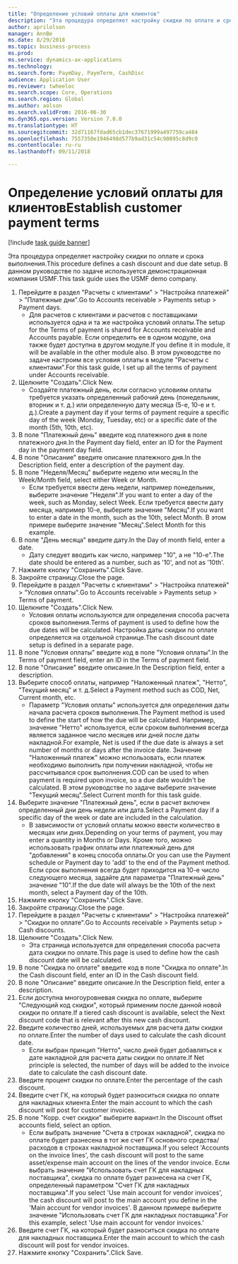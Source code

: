 ```yaml
--- 
title: "Определение условий оплаты для клиентов"
description: "Эта процедура определяет настройку скидки по оплате и срока выполнения."
author: aprilolson
manager: AnnBe
ms.date: 8/29/2018
ms.topic: business-process
ms.prod: 
ms.service: dynamics-ax-applications
ms.technology: 
ms.search.form: PaymDay, PaymTerm, CashDisc
audience: Application User
ms.reviewer: twheeloc
ms.search.scope: Core, Operations
ms.search.region: Global
ms.author: aolson
ms.search.validFrom: 2016-06-30
ms.dyn365.ops.version: Version 7.0.0
ms.translationtype: HT
ms.sourcegitcommit: 32d71167fdad65cb1dec37671999a497759ca484
ms.openlocfilehash: 7557350e1946498d577b9ad31c54c90895c8d9c0
ms.contentlocale: ru-ru
ms.lasthandoff: 09/11/2018

---
```

# <a name="establish-customer-payment-terms"></a><span data-ttu-id="edcd5-103">Определение условий оплаты для клиентов</span><span class="sxs-lookup"><span data-stu-id="edcd5-103">Establish customer payment terms</span></span>

[!include [task guide banner](../../includes/task-guide-banner.md)]

<span data-ttu-id="edcd5-104">Эта процедура определяет настройку скидки по оплате и срока выполнения.</span><span class="sxs-lookup"><span data-stu-id="edcd5-104">This procedure defines a cash discount and due date setup.</span></span> <span data-ttu-id="edcd5-105">В данном руководстве по задаче используется демонстрационная компания USMF.</span><span class="sxs-lookup"><span data-stu-id="edcd5-105">This task guide uses the USMF demo company.</span></span>

1. <span data-ttu-id="edcd5-106">Перейдите в раздел "Расчеты с клиентами" > "Настройка платежей" > "Платежные дни".</span><span class="sxs-lookup"><span data-stu-id="edcd5-106">Go to Accounts receivable > Payments setup > Payment days.</span></span>
    * <span data-ttu-id="edcd5-107">Для расчетов с клиентами и расчетов с поставщиками используется одна и та же настройка условий оплаты.</span><span class="sxs-lookup"><span data-stu-id="edcd5-107">The setup for the Terms of payment is shared for Accounts receivable and Accounts payable.</span></span> <span data-ttu-id="edcd5-108">Если определить ее в одном модуле, она также будет доступна в другом модуле.</span><span class="sxs-lookup"><span data-stu-id="edcd5-108">If you define it in module, it will be available in the other module also.</span></span> <span data-ttu-id="edcd5-109">В этом руководстве по задаче настроим все условия оплаты в модуле "Расчеты с клиентами".</span><span class="sxs-lookup"><span data-stu-id="edcd5-109">For this task guide, I set up all the terms of payment under Accounts receivable.</span></span>  
2. <span data-ttu-id="edcd5-110">Щелкните "Создать".</span><span class="sxs-lookup"><span data-stu-id="edcd5-110">Click New.</span></span>
    * <span data-ttu-id="edcd5-111">Создайте платежный день, если согласно условиям оплаты требуется указать определенный рабочий день (понедельник, вторник и т. д.) или определенную дату месяца (5-е, 10-е и т. д.).</span><span class="sxs-lookup"><span data-stu-id="edcd5-111">Create a payment day if your terms of payment require a specific day of the week (Monday, Tuesday, etc) or a specific date of the month (5th, 10th, etc).</span></span>  
3. <span data-ttu-id="edcd5-112">В поле "Платежный день" введите код платежного дня в поле платежного дня.</span><span class="sxs-lookup"><span data-stu-id="edcd5-112">In the Payment day field, enter an ID for the Payment day in the payment day field.</span></span>
4. <span data-ttu-id="edcd5-113">В поле "Описание" введите описание платежного дня.</span><span class="sxs-lookup"><span data-stu-id="edcd5-113">In the Description field, enter a description of the payment day.</span></span>
5. <span data-ttu-id="edcd5-114">В поле "Неделя/Месяц" выберите неделю или месяц.</span><span class="sxs-lookup"><span data-stu-id="edcd5-114">In the Week/Month field, select either Week or Month.</span></span>
    * <span data-ttu-id="edcd5-115">Если требуется ввести день недели, например понедельник, выберите значение "Неделя".</span><span class="sxs-lookup"><span data-stu-id="edcd5-115">If you want to enter a day of the week, such as Monday, select Week.</span></span> <span data-ttu-id="edcd5-116">Если требуется ввести дату месяца, например 10-е, выберите значение "Месяц".</span><span class="sxs-lookup"><span data-stu-id="edcd5-116">If you want to enter a date in the month, such as the 10th, select Month.</span></span> <span data-ttu-id="edcd5-117">В этом примере выберите значение "Месяц".</span><span class="sxs-lookup"><span data-stu-id="edcd5-117">Select Month for this example.</span></span>  
6. <span data-ttu-id="edcd5-118">В поле "День месяца" введите дату.</span><span class="sxs-lookup"><span data-stu-id="edcd5-118">In the Day of month field, enter a date.</span></span>
    * <span data-ttu-id="edcd5-119">Дату следует вводить как число, например "10", а не "10-е".</span><span class="sxs-lookup"><span data-stu-id="edcd5-119">The date should be entered as a number, such as '10', and not as '10th'.</span></span>  
7. <span data-ttu-id="edcd5-120">Нажмите кнопку "Сохранить".</span><span class="sxs-lookup"><span data-stu-id="edcd5-120">Click Save.</span></span>
8. <span data-ttu-id="edcd5-121">Закройте страницу.</span><span class="sxs-lookup"><span data-stu-id="edcd5-121">Close the page.</span></span>
9. <span data-ttu-id="edcd5-122">Перейдите в раздел "Расчеты с клиентами" > "Настройка платежей" > "Условия оплаты".</span><span class="sxs-lookup"><span data-stu-id="edcd5-122">Go to Accounts receivable > Payments setup > Terms of payment.</span></span>
10. <span data-ttu-id="edcd5-123">Щелкните "Создать".</span><span class="sxs-lookup"><span data-stu-id="edcd5-123">Click New.</span></span>
    * <span data-ttu-id="edcd5-124">Условия оплаты используются для определения способа расчета сроков выполнения.</span><span class="sxs-lookup"><span data-stu-id="edcd5-124">Terms of payment is used to define how the due dates will be calculated.</span></span> <span data-ttu-id="edcd5-125">Настройка даты скидки по оплате определяется на отдельной странице.</span><span class="sxs-lookup"><span data-stu-id="edcd5-125">The cash discount date setup is defined in a separate page.</span></span>  
11. <span data-ttu-id="edcd5-126">В поле "Условия оплаты" введите код в поле "Условия оплаты".</span><span class="sxs-lookup"><span data-stu-id="edcd5-126">In the Terms of payment field, enter an ID in the Terms of payment field.</span></span>
12. <span data-ttu-id="edcd5-127">В поле "Описание" введите описание.</span><span class="sxs-lookup"><span data-stu-id="edcd5-127">In the Description field, enter a description.</span></span>
13. <span data-ttu-id="edcd5-128">Выберите способ оплаты, например "Наложенный платеж", "Нетто", "Текущий месяц" и т. д.</span><span class="sxs-lookup"><span data-stu-id="edcd5-128">Select a Payment method such as COD, Net, Current month, etc.</span></span>
    * <span data-ttu-id="edcd5-129">Параметр "Условия оплаты" используется для определения даты начала расчета сроков выполнения.</span><span class="sxs-lookup"><span data-stu-id="edcd5-129">The Payment method is used to define the start of how the due will be calculated.</span></span>  <span data-ttu-id="edcd5-130">Например, значение "Нетто" используется, если сроком выполнения всегда является заданное число месяцев или дней после даты накладной.</span><span class="sxs-lookup"><span data-stu-id="edcd5-130">For example, Net is used if the due date is always a set number of months or days after the invoice date.</span></span> <span data-ttu-id="edcd5-131">Значение "Наложенный платеж" можно использовать, если платеж необходимо выполнить при получении накладной, чтобы не рассчитывался срок выполнения.</span><span class="sxs-lookup"><span data-stu-id="edcd5-131">COD can be used to when payment is required upon invoice, so a due date wouldn't be calculated.</span></span> <span data-ttu-id="edcd5-132">В этом руководстве по задаче выберите значение "Текущий месяц".</span><span class="sxs-lookup"><span data-stu-id="edcd5-132">Select Current month for this task guide.</span></span>  
14. <span data-ttu-id="edcd5-133">Выберите значение "Платежный день", если в расчет включен определенный дни день недели или дата.</span><span class="sxs-lookup"><span data-stu-id="edcd5-133">Select a Payment day if a specific day of the  week or date are included in the calculation.</span></span>
    * <span data-ttu-id="edcd5-134">В зависимости от условий оплаты можно ввести количество в месяцах или днях.</span><span class="sxs-lookup"><span data-stu-id="edcd5-134">Depending on your terms of payment, you may enter a quantity in Months or Days.</span></span> <span data-ttu-id="edcd5-135">Кроме того, можно использовать график оплаты или платежный день для "добавления" в конец способа оплаты.</span><span class="sxs-lookup"><span data-stu-id="edcd5-135">Or you can use the Payment schedule or Payment day to 'add' to the end of the Payment method.</span></span> <span data-ttu-id="edcd5-136">Если срок выполнения всегда будет приходится на 10-е число следующего месяца, задайте для параметра "Платежный день" значение "10".</span><span class="sxs-lookup"><span data-stu-id="edcd5-136">If the due date will always be the 10th of the next month, select a Payment day of the 10th.</span></span>  
15. <span data-ttu-id="edcd5-137">Нажмите кнопку "Сохранить".</span><span class="sxs-lookup"><span data-stu-id="edcd5-137">Click Save.</span></span>
16. <span data-ttu-id="edcd5-138">Закройте страницу.</span><span class="sxs-lookup"><span data-stu-id="edcd5-138">Close the page.</span></span>
17. <span data-ttu-id="edcd5-139">Перейдите в раздел "Расчеты с клиентами" > "Настройка платежей" > "Скидки по оплате".</span><span class="sxs-lookup"><span data-stu-id="edcd5-139">Go to Accounts receivable > Payments setup > Cash discounts.</span></span>
18. <span data-ttu-id="edcd5-140">Щелкните "Создать".</span><span class="sxs-lookup"><span data-stu-id="edcd5-140">Click New.</span></span>
    * <span data-ttu-id="edcd5-141">Эта страница используется для определения способа расчета дата скидки по оплате.</span><span class="sxs-lookup"><span data-stu-id="edcd5-141">This page is used to define how the cash discount date will be calculated.</span></span>  
19. <span data-ttu-id="edcd5-142">В поле "Скидка по оплате" введите код в поле "Скидка по оплате".</span><span class="sxs-lookup"><span data-stu-id="edcd5-142">In the Cash discount field, enter an ID in the Cash discount field.</span></span>
20. <span data-ttu-id="edcd5-143">В поле "Описание" введите описание.</span><span class="sxs-lookup"><span data-stu-id="edcd5-143">In the Description field, enter a description.</span></span>
21. <span data-ttu-id="edcd5-144">Если доступна многоуровневая скидка по оплате, выберите "Следующий код скидки", который применим после данной новой скидки по оплате.</span><span class="sxs-lookup"><span data-stu-id="edcd5-144">If a tiered cash discount is available, select the Next discount code that is relevant after this new cash discount.</span></span>
22. <span data-ttu-id="edcd5-145">Введите количество дней, используемых для расчета даты скидки по оплате.</span><span class="sxs-lookup"><span data-stu-id="edcd5-145">Enter the number of days used to calculate the cash dicount date.</span></span>
    * <span data-ttu-id="edcd5-146">Если выбран принцип "Нетто", число дней будет добавляться к дате накладной для расчета даты скидки по оплате.</span><span class="sxs-lookup"><span data-stu-id="edcd5-146">If Net principle is selected, the number of days will be added to the invoice date to calculate the cash discount date.</span></span>  
23. <span data-ttu-id="edcd5-147">Введите процент скидки по оплате.</span><span class="sxs-lookup"><span data-stu-id="edcd5-147">Enter the percentage of the cash discount.</span></span>
24. <span data-ttu-id="edcd5-148">Введите счет ГК, на который будет разноситься скидка по оплате для накладных клиента.</span><span class="sxs-lookup"><span data-stu-id="edcd5-148">Enter the main account to which the cash discount will post for customer invoices.</span></span>
25. <span data-ttu-id="edcd5-149">В поле "Корр. счет скидки" выберите вариант.</span><span class="sxs-lookup"><span data-stu-id="edcd5-149">In the Discount offset accounts field, select an option.</span></span>
    * <span data-ttu-id="edcd5-150">Если выбрать значение "Счета в строках накладной", скидка по оплате будет разнесена в тот же счет ГК основного средства/расходов в строках накладной поставщика.</span><span class="sxs-lookup"><span data-stu-id="edcd5-150">If you select 'Accounts on the invoice lines', the cash discount will post to the same asset/expense main account on the lines of the vendor invoice.</span></span> <span data-ttu-id="edcd5-151">Если выбрать значение "Использовать счет ГК для накладных поставщика", скидка по оплате будет разнесена на счет ГК, определенный параметром "Счет ГК для накладных поставщика".</span><span class="sxs-lookup"><span data-stu-id="edcd5-151">If you select 'Use main account for vendor invoices', the cash discount will post to the main account you define in the 'Main account for vendor invoices'.</span></span> <span data-ttu-id="edcd5-152">В данном примере выберите значение "Использовать счет ГК для накладных поставщика".</span><span class="sxs-lookup"><span data-stu-id="edcd5-152">For this example, select 'Use main account for vendor invoices.'</span></span>  
26. <span data-ttu-id="edcd5-153">Введите счет ГК, на который будет разноситься скидка по оплате для накладных поставщика.</span><span class="sxs-lookup"><span data-stu-id="edcd5-153">Enter the main account to which the cash discount will post for vendor invoices.</span></span>
27. <span data-ttu-id="edcd5-154">Нажмите кнопку "Сохранить".</span><span class="sxs-lookup"><span data-stu-id="edcd5-154">Click Save.</span></span>


